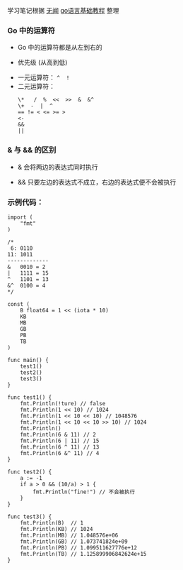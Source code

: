 学习笔记根据 [无闻](https://github.com/Unknwon) [go语言基础教程](https://github.com/Unknwon/go-fundamental-programming) 整理

### __Go 中的运算符__

- Go 中的运算符都是从左到右的

- 优先级 (从高到低)
 * 一元运算符： 
   ```^  !```
 * 二元运算符：
   ```
   \*   /  %  <<  >>  &  &^
   \+  -  |  ^
   == != < <= >= >
   <-
   &&
   ||
   
   ```

### __& 与 && 的区别__

- & 会将两边的表达式同时执行

- && 只要左边的表达式不成立，右边的表达式便不会被执行

### __示例代码：__

```golang
import (
	"fmt"
)

/*
 6: 0110
11: 1011
-------------
&   0010 = 2
|   1111 = 15
^   1101 = 13
&^  0100 = 4
*/

const (
	B float64 = 1 << (iota * 10)
	KB
	MB
	GB
	PB
	TB
)

func main() {
	test1()
	test2()
	test3()
}

func test1() {
	fmt.Println(!ture) // false
	fmt.Println(1 << 10) // 1024
	fmt.Println(1 << 10 << 10) // 1048576
	fmt.Println(1 << 10 << 10 >> 10) // 1024
	fmt.Println()
	fmt.Println(6 & 11) // 2
	fmt.Println(6 | 11) // 15
	fmt.Println(6 ^ 11) // 13
	fmt.Println(6 &^ 11) // 4
}

func test2() {
	a := -1
	if a > 0 && (10/a) > 1 {
		fmt.Println("fine!") // 不会被执行
	}
}

func test3() {
    fmt.Println(B)  // 1
    fmt.Println(KB) // 1024
    fmt.Println(MB) // 1.048576e+06
    fmt.Println(GB) // 1.073741824e+09
    fmt.Println(PB) // 1.099511627776e+12
    fmt.Println(TB) // 1.125899906842624e+15
}
```